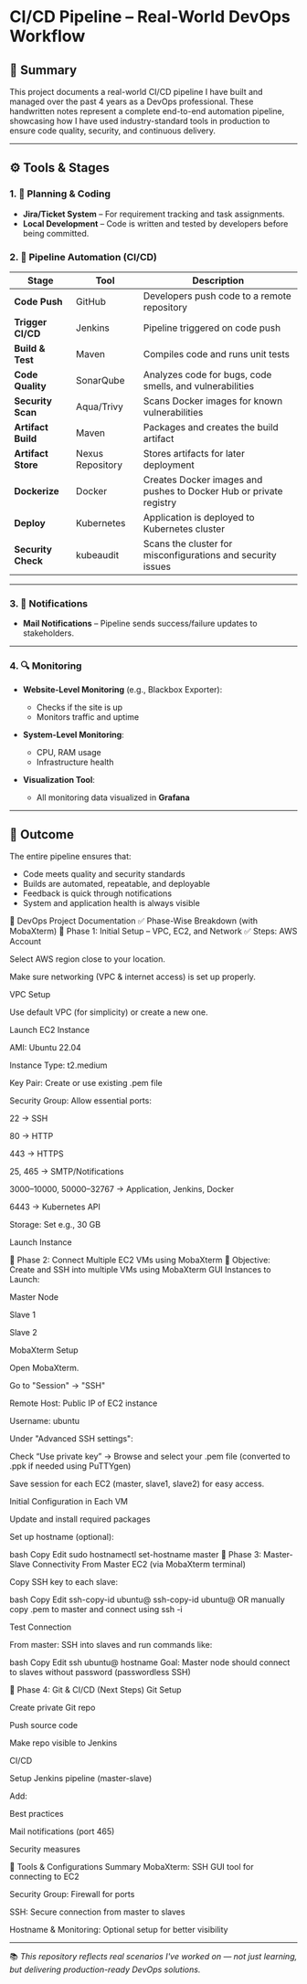 # CI/CD Pipeline – Real-World DevOps Workflow

## 🧠 Summary

This project documents a real-world CI/CD pipeline I have built and managed over the past 4 years as a DevOps professional. These handwritten notes represent a complete end-to-end automation pipeline, showcasing how I have used industry-standard tools in production to ensure code quality, security, and continuous delivery.

---

## ⚙️ Tools & Stages

### 1. 🧾 Planning & Coding
- **Jira/Ticket System** – For requirement tracking and task assignments.
- **Local Development** – Code is written and tested by developers before being committed.

### 2. 🚀 Pipeline Automation (CI/CD)

| Stage | Tool | Description |
|-------|------|-------------|
| **Code Push** | GitHub | Developers push code to a remote repository |
| **Trigger CI/CD** | Jenkins | Pipeline triggered on code push |
| **Build & Test** | Maven | Compiles code and runs unit tests |
| **Code Quality** | SonarQube | Analyzes code for bugs, code smells, and vulnerabilities |
| **Security Scan** | Aqua/Trivy | Scans Docker images for known vulnerabilities |
| **Artifact Build** | Maven | Packages and creates the build artifact |
| **Artifact Store** | Nexus Repository | Stores artifacts for later deployment |
| **Dockerize** | Docker | Creates Docker images and pushes to Docker Hub or private registry |
| **Deploy** | Kubernetes | Application is deployed to Kubernetes cluster |
| **Security Check** | kubeaudit | Scans the cluster for misconfigurations and security issues |

---

### 3. 📩 Notifications
- **Mail Notifications** – Pipeline sends success/failure updates to stakeholders.

---

### 4. 🔍 Monitoring

- **Website-Level Monitoring** (e.g., Blackbox Exporter):
  - Checks if the site is up
  - Monitors traffic and uptime

- **System-Level Monitoring**:
  - CPU, RAM usage
  - Infrastructure health

- **Visualization Tool**:
  - All monitoring data visualized in **Grafana**

---

## 📌 Outcome

The entire pipeline ensures that:
- Code meets quality and security standards
- Builds are automated, repeatable, and deployable
- Feedback is quick through notifications
- System and application health is always visible




🚀 DevOps Project Documentation
✅ Phase-Wise Breakdown (with MobaXterm)
🔹 Phase 1: Initial Setup – VPC, EC2, and Network
✅ Steps:
AWS Account

Select AWS region close to your location.

Make sure networking (VPC & internet access) is set up properly.

VPC Setup

Use default VPC (for simplicity) or create a new one.

Launch EC2 Instance

AMI: Ubuntu 22.04

Instance Type: t2.medium

Key Pair: Create or use existing .pem file

Security Group: Allow essential ports:

22 → SSH

80 → HTTP

443 → HTTPS

25, 465 → SMTP/Notifications

3000–10000, 50000–32767 → Application, Jenkins, Docker

6443 → Kubernetes API

Storage: Set e.g., 30 GB

Launch Instance

🔹 Phase 2: Connect Multiple EC2 VMs using MobaXterm
🎯 Objective: Create and SSH into multiple VMs using MobaXterm GUI
Instances to Launch:

Master Node

Slave 1

Slave 2

MobaXterm Setup

Open MobaXterm.

Go to "Session" → "SSH"

Remote Host: Public IP of EC2 instance

Username: ubuntu

Under "Advanced SSH settings":

Check “Use private key” → Browse and select your .pem file (converted to .ppk if needed using PuTTYgen)

Save session for each EC2 (master, slave1, slave2) for easy access.

Initial Configuration in Each VM

Update and install required packages

Set up hostname (optional):

bash
Copy
Edit
sudo hostnamectl set-hostname master
🔹 Phase 3: Master-Slave Connectivity
From Master EC2 (via MobaXterm terminal)

Copy SSH key to each slave:

bash
Copy
Edit
ssh-copy-id ubuntu@<slave1-private-ip>
ssh-copy-id ubuntu@<slave2-private-ip>
OR manually copy .pem to master and connect using ssh -i

Test Connection

From master: SSH into slaves and run commands like:

bash
Copy
Edit
ssh ubuntu@<slave1>
hostname
Goal: Master node should connect to slaves without password (passwordless SSH)

🔹 Phase 4: Git & CI/CD (Next Steps)
Git Setup

Create private Git repo

Push source code

Make repo visible to Jenkins

CI/CD

Setup Jenkins pipeline (master-slave)

Add:

Best practices

Mail notifications (port 465)

Security measures

🧰 Tools & Configurations Summary
MobaXterm: SSH GUI tool for connecting to EC2

Security Group: Firewall for ports

SSH: Secure connection from master to slaves

Hostname & Monitoring: Optional setup for better visibility

---

📚 *This repository reflects real scenarios I've worked on — not just learning, but delivering production-ready DevOps solutions.*



